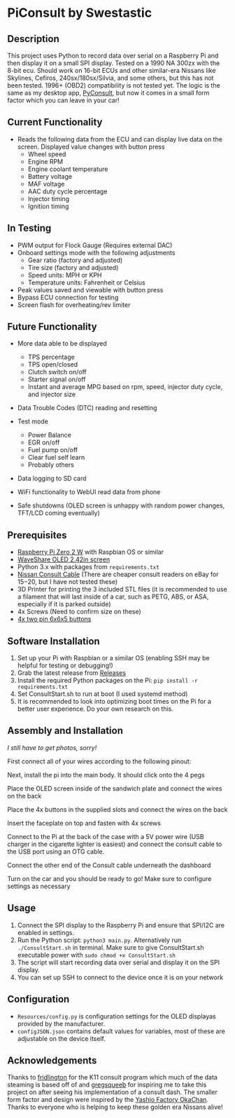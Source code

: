# PiConsult by Swestastic

## Description

This project uses Python to record data over serial on a Raspberry Pi and then display it on a small SPI display. Tested on a 1990 NA 300zx with the 8-bit ecu. Should work on 16-bit ECUs and other similar-era Nissans like Skylines, Cefiros, 240sx/180sx/Silvia, and some others, but this has not been tested. 1996+ (OBD2) compatibility is not tested yet. The logic is the same as my desktop app, [PyConsult](https://github.com/swestastic/PyConsult), but now it comes in a small form factor which you can leave in your car!

## Current Functionality

- Reads the following data from the ECU and can display live data on the screen. Displayed value changes with button press
  - Wheel speed
  - Engine RPM
  - Engine coolant temperature
  - Battery voltage
  - MAF voltage
  - AAC duty cycle percentage
  - Injector timing
  - Ignition timing

## In Testing

- PWM output for Flock Gauge (Requires external DAC)
- Onboard settings mode with the following adjustments
  - Gear ratio (factory and adjusted)
  - Tire size (factory and adjusted)
  - Speed units: MPH or KPH
  - Temperature units: Fahrenheit or Celsius
- Peak values saved and viewable with button press
- Bypass ECU connection for testing
- Screen flash for overheating/rev limiter

## Future Functionality

- More data able to be displayed
  - TPS percentage
  - TPS open/closed
  - Clutch switch on/off
  - Starter signal on/off
  - Instant and average MPG based on rpm, speed, injector duty cycle, and injector size
- Data Trouble Codes (DTC) reading and resetting
- Test mode
  - Power Balance
  - EGR on/off
  - Fuel pump on/off
  - Clear fuel self learn
  - Probably others
- Data logging to SD card
- WiFi functionality to WebUI read data from phone

- Safe shutdowns (OLED screen is unhappy with random power changes, TFT/LCD coming eventually)

## Prerequisites

- [Raspberry Pi Zero 2 W](https://www.raspberrypi.com/products/raspberry-pi-zero-2-w/) with Raspbian OS or similar
- [WaveShare OLED 2.42in screen](https://www.waveshare.com/wiki/2.42inch_OLED_Module)
- Python 3.x with packages from `requirements.txt`
- [Nissan Consult Cable](https://conceptzperformance.com/plms-developments-plms-nissan-consult-interface-usb-cable-nistune-datscan-etc-1005_p_5664.php) (There are cheaper consult readers on eBay for $15-$20, but I have not tested these)
- 3D Printer for printing the 3 included STL files (it is recommended to use a filament that will last inside of a car, such as PETG, ABS, or ASA, especially if it is parked outside)
- 4x Screws (Need to confirm size on these)
- [4x two pin 6x6x5 buttons](https://www.amazon.com/dp/B07X8T9D2Q)

## Software Installation

1. Set up your Pi with Raspbian or a similar OS (enabling SSH may be helpful for testing or debugging!)
2. Grab the latest release from [Releases](github.com/swestastic/PiConsult/releases)
3. Install the required Python packages on the Pi: `pip install -r requirements.txt`
4. Set ConsultStart.sh to run at boot (I used systemd method)
5. It is recommended to look into optimizing boot times on the Pi for a better user experience. Do your own research on this.

## Assembly and Installation

*I still have to get photos, sorry!*

First connect all of your wires according to the following pinout:

<!-- INSERT PICTURE OF PINOUT -->

Next, install the pi into the main body. It should click onto the 4 pegs

<!-- INSERT PICTURE OF PI INSTALLED -->

Place the OLED screen inside of the sandwich plate and connect the wires on the back

<!-- INSERT PICTURE OF SCREEN ASSEMBLY -->

Place the 4x buttons in the supplied slots and connect the wires on the back

<!-- INSERT PICTURE OF BUTTONS -->

Insert the faceplate on top and fasten with 4x screws

<!-- INSERT PICTURE OF ASSEMBLED -->

Connect to the Pi at the back of the case with a 5V power wire (USB charger in the cigarette lighter is easiest) and connect the consult cable to the USB port using an OTG cable.

<!-- INSERT PICTURE OF WIRES -->

Connect the other end of the Consult cable underneath the dashboard

<!-- INSERT PICTURE OF PORT -->

Turn on the car and you should be ready to go! Make sure to configure settings as necessary

<!-- INSERT PICTURE OF RUNNING ASSEMBLY MOUNTED TO CAR -->

## Usage

1. Connect the SPI display to the Raspberry Pi and ensure that SPI/I2C are enabled in settings.
2. Run the Python script: `python3 main.py`. Alternatively run `./ConsultStart.sh` in terminal. Make sure to give ConsultStart.sh executable power with `sudo chmod +x ConsultStart.sh`
3. The script will start recording data over serial and display it on the SPI display.
4. You can set up SSH to connect to the device once it is on your network

## Configuration

- `Resources/config.py` is configuration settings for the OLED displayas provided by the manufacturer.
- `configJSON.json` contains default values for variables, most of these are adjustable on the device itself.

## Acknowledgements

Thanks to [fridlington](https://github.com/fridlington) for the K11 consult program which much of the data steaming is based off of and [gregsqueeb](https://github.com/gregsqueeb) for inspiring me to take this project on after seeing his implementation of a consult dash. The smaller form factor and design were inspired by the [Yashio Factory OkaChan](https://yashiofactory.co.jp/en/product/okachan-water-temp-3/). Thanks to everyone who is helping to keep these golden era Nissans alive!
